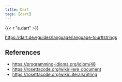 ```yaml
---
title: Dart
tags: [dart]
---
```


{{< r "a.dart" >}}

<https://dart.dev/guides/language/language-tour#strings>

## References

- <https://programming-idioms.org/idiom/48>
- <https://rosettacode.org/wiki/Here_document>
- <https://rosettacode.org/wiki/Literals/String>
